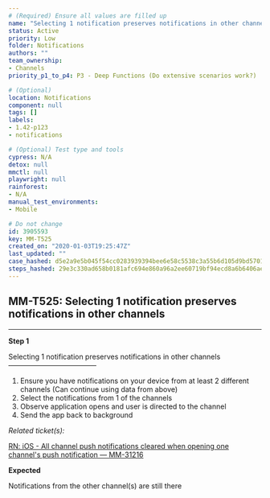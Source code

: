 ```yaml
---
# (Required) Ensure all values are filled up
name: "Selecting 1 notification preserves notifications in other channels"
status: Active
priority: Low
folder: Notifications
authors: ""
team_ownership: 
- Channels
priority_p1_to_p4: P3 - Deep Functions (Do extensive scenarios work?)

# (Optional)
location: Notifications
component: null
tags: []
labels: 
- 1.42-p123
- notifications

# (Optional) Test type and tools
cypress: N/A
detox: null
mmctl: null
playwright: null
rainforest: 
- N/A
manual_test_environments: 
- Mobile

# Do not change
id: 3905593
key: MM-T525
created_on: "2020-01-03T19:25:47Z"
last_updated: ""
case_hashed: d5e2a9e5b045f54cc0283939394bee6e58c5538c3a55b6d105d9bd570151fc275cd22d989abf9976253ba80e20c58ba5
steps_hashed: 29e3c330ad658b0181afc694e860a96a2ee60719bf94ecd8a6b6406ae0dcecca04fd7ce27cd780f9f3df8a4690aa9810
---
```


<!-- (Auto-generated) Based on frontmatter's "key" and "name" -->

## MM-T525: Selecting 1 notification preserves notifications in other channels

---

**Step 1**

Selecting 1 notification preserves notifications in other channels\
–––––––––––––––––––––––––

1. Ensure you have notifications on your device from at least 2 different channels (Can continue using data from above)
2. Select the notifications from 1 of the channels
3. Observe application opens and user is directed to the channel
4. Send the app back to background

_Related ticket(s):_

[RN: iOS - All channel push notifications cleared when opening one channel's push notification — MM-31216](https://mattermost.atlassian.net/browse/MM-31216)

**Expected**

Notifications from the other channel(s) are still there
